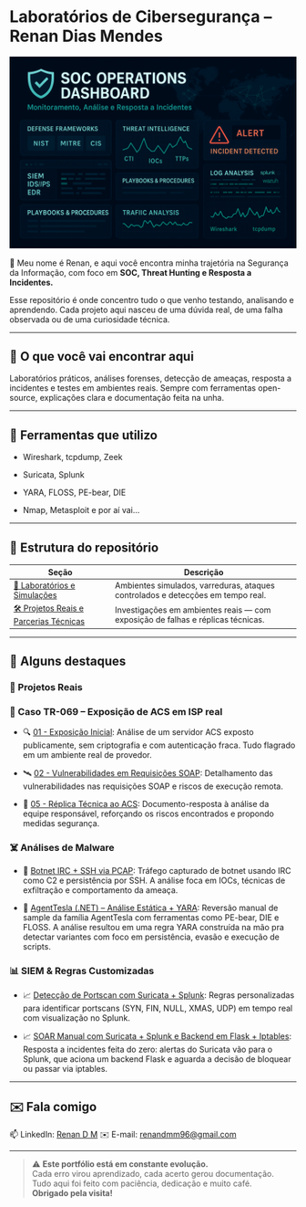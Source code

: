 # Laboratórios de Cibersegurança – Renan Dias Mendes

<p align="center">
  <img src="assets/soc.png" alt="Capa do Laboratório de Cibersegurança" width="800"/>
</p>

👋 Meu nome é Renan, e aqui você encontra minha trajetória na Segurança da Informação, com foco em **SOC, Threat Hunting e Resposta a Incidentes.**

Esse repositório é onde concentro tudo o que venho testando, analisando e aprendendo. Cada projeto aqui nasceu de uma dúvida real, de uma falha observada ou de uma curiosidade técnica.

--- 

## 🚀 O que você vai encontrar aqui
Laboratórios práticos, análises forenses, detecção de ameaças, resposta a incidentes e testes em ambientes reais. Sempre com ferramentas open-source, explicações clara e documentação feita na unha.

---

## 🧰 Ferramentas que utilizo

- Wireshark, tcpdump, Zeek

- Suricata, Splunk

- YARA, FLOSS, PE-bear, DIE

- Nmap, Metasploit e por aí vai...

---

## 📁 Estrutura do repositório         
                                   
| Seção                                                                 | Descrição                                                                                 |
|-----------------------------------------------------------------------|-------------------------------------------------------------------------------------------|
| [🔬 Laboratórios e Simulações](Laboratorios-e-Simulacoes/README.md)   | 	Ambientes simulados, varreduras, ataques controlados e detecções em tempo real.                 |
| [🛠️ Projetos Reais e Parcerias Técnicas](Projetos-Reais-e-Parcerias-Técnicas/README.md) | Investigações em ambientes reais — com exposição de falhas e réplicas técnicas. |

---

## 📌  Alguns destaques

### 💼 Projetos Reais

### 📡 Caso TR-069 – Exposição de ACS em ISP real
- 🔍 [01 - Exposição Inicial](Projetos-Reais-e-Parcerias-Técnicas/01-Caso-TR069-Exposicao-ACS-ISP/01-Analise-Inicial-Exposicao/README.md): Análise de um servidor ACS exposto publicamente, sem criptografia e com autenticação fraca. Tudo flagrado em um ambiente real de provedor.

- 🛰️ [02 - Vulnerabilidades em Requisições SOAP](Projetos-Reais-e-Parcerias-Técnicas/01-Caso-TR069-Exposicao-ACS-ISP/02-Analise-Tecnica-ACS-SOAP/README.md): Detalhamento das vulnerabilidades nas requisições SOAP e riscos de execução remota.

- 📄 [05 - Réplica Técnica ao ACS](Projetos-Reais-e-Parcerias-Técnicas/01-Caso-TR069-Exposicao-ACS-ISP/05-Replica-Tecnica/README.md): Documento-resposta à análise da equipe responsável, reforçando os riscos encontrados e propondo medidas segurança.

### ☠️ Análises de Malware

- 🧪 [Botnet IRC + SSH via PCAP](Laboratorios-e-Simulacoes/Forense/Wireshark-Tcpdump/Analise-de-Malware/01-Botnet-IRC-SSH/README.md): Tráfego capturado de botnet usando IRC como C2 e persistência por SSH. A análise foca em IOCs, técnicas de exfiltração e comportamento da ameaça.

- 🔬 [AgentTesla (.NET) – Análise Estática + YARA](Laboratorios-e-Simulacoes/Forense/Yara-PEBear-Die-Floss/Analise-de-Malware/01-AgentTesla/README.md): Reversão manual de sample da família AgentTesla com ferramentas como PE-bear, DIE e FLOSS. A análise resultou em uma regra YARA construída na mão pra detectar variantes com foco em persistência, evasão e execução de scripts.

### 📊 SIEM & Regras Customizadas

- 📈 [Detecção de Portscan com Suricata + Splunk](Laboratorios-e-Simulacoes/NMS/Splunk-Suricata/Regras-e-Alertas/01-Portscan/README.md):  Regras personalizadas para identificar portscans (SYN, FIN, NULL, XMAS, UDP) em tempo real com visualização no Splunk.

- 📈 [SOAR Manual com Suricata + Splunk e Backend em Flask + Iptables](Laboratorios-e-Simulacoes/NMS/Splunk-Suricata/Mitigacoes-e-Respostas/soar-manual/README.md): Resposta a incidentes feita do zero: alertas do Suricata vão para o Splunk, que aciona um backend Flask e aguarda a decisão de bloquear ou passar via iptables.

---

## ✉️ Fala comigo

📫 LinkedIn: [Renan D M](https://www.linkedin.com/in/renan-dias-mendes-571926373/)
✉️ E-mail: renandmm96@gmail.com

---

> ⚠️ **Este portfólio está em constante evolução.**  
> Cada erro virou aprendizado, cada acerto gerou documentação.  
> Tudo aqui foi feito com paciência, dedicação e muito café.  
> **Obrigado pela visita!**
